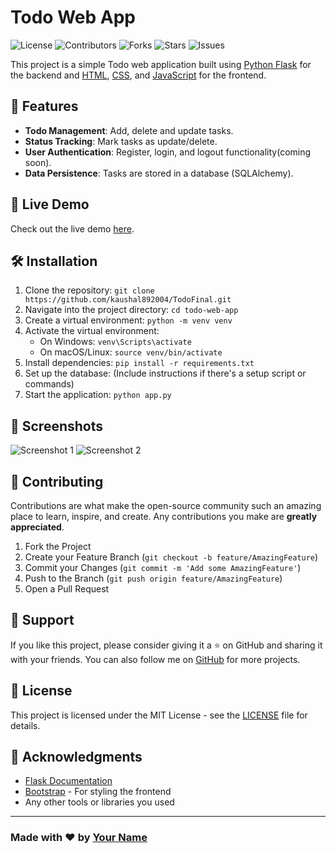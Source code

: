 # Todo Web App

![License](https://img.shields.io/github/license/yourusername/todo-web-app)
![Contributors](https://img.shields.io/github/contributors/yourusername/todo-web-app)
![Forks](https://img.shields.io/github/forks/yourusername/todo-web-app)
![Stars](https://img.shields.io/github/stars/yourusername/todo-web-app)
![Issues](https://img.shields.io/github/issues/yourusername/todo-web-app)

This project is a simple Todo web application built using [Python Flask](https://flask.palletsprojects.com/) for the backend and [HTML](https://developer.mozilla.org/en-US/docs/Web/HTML), [CSS](https://developer.mozilla.org/en-US/docs/Web/CSS), and [JavaScript](https://developer.mozilla.org/en-US/docs/Web/JavaScript) for the frontend.

## 🚀 Features

- **Todo Management**: Add, delete and update tasks.
- **Status Tracking**: Mark tasks as update/delete.
- **User Authentication**: Register, login, and logout functionality(coming soon).
- **Data Persistence**: Tasks are stored in a database (SQLAlchemy).

## 🎯 Live Demo

Check out the live demo [here](https://todo-webapp-kaushal.vercel.app/). 

## 🛠️ Installation

1. Clone the repository: `git clone https://github.com/kaushal892004/TodoFinal.git`
2. Navigate into the project directory: `cd todo-web-app`
3. Create a virtual environment: `python -m venv venv`
4. Activate the virtual environment:
   - On Windows: `venv\Scripts\activate`
   - On macOS/Linux: `source venv/bin/activate`
5. Install dependencies: `pip install -r requirements.txt`
6. Set up the database: (Include instructions if there's a setup script or commands)
7. Start the application: `python app.py`

## 🎨 Screenshots

![Screenshot 1](screenshots/screenshot1.png)
![Screenshot 2](screenshots/screenshot2.png)

## 🤝 Contributing

Contributions are what make the open-source community such an amazing place to learn, inspire, and create. Any contributions you make are **greatly appreciated**.

1. Fork the Project
2. Create your Feature Branch (`git checkout -b feature/AmazingFeature`)
3. Commit your Changes (`git commit -m 'Add some AmazingFeature'`)
4. Push to the Branch (`git push origin feature/AmazingFeature`)
5. Open a Pull Request

## 🙌 Support

If you like this project, please consider giving it a ⭐ on GitHub and sharing it with your friends. You can also follow me on [GitHub](https://github.com/yourusername) for more projects.

## 📝 License

This project is licensed under the MIT License - see the [LICENSE](LICENSE) file for details.

## 📢 Acknowledgments

- [Flask Documentation](https://flask.palletsprojects.com/)
- [Bootstrap](https://getbootstrap.com/) - For styling the frontend
- Any other tools or libraries you used

---

### Made with ❤️ by [Your Name](https://github.com/yourusername)
